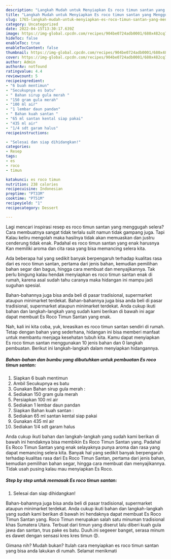 ```yaml
---
description: "Langkah Mudah untuk Menyiapkan Es roco timun santan yang Menggugah Selera, Buat Buka Puasa Menggugah Selera"
title: "Langkah Mudah untuk Menyiapkan Es roco timun santan yang Menggugah Selera, Buat Buka Puasa Menggugah Selera"
slug: 1765-langkah-mudah-untuk-menyiapkan-es-roco-timun-santan-yang-menggugah-selera-buat-buka-puasa-menggugah-selera
category: Uncategorized
date: 2022-04-15T13:30:17.639Z
image: https://img-global.cpcdn.com/recipes/904be0724adb0001/680x482cq70/es-roco-timun-santan-foto-resep-utama.jpg
hideToc: false
enableToc: true
enableTocContent: false
thumbnail: https://img-global.cpcdn.com/recipes/904be0724adb0001/680x482cq70/es-roco-timun-santan-foto-resep-utama.jpg
cover: https://img-global.cpcdn.com/recipes/904be0724adb0001/680x482cq70/es-roco-timun-santan-foto-resep-utama.jpg
author: Admin
authorAv: notfound
ratingvalue: 4.4
reviewcount: 5
recipeingredient:
- "6 buah mentimun"
- "Secukupnya es batu"
- " Bahan sirup gula merah "
- "150 gram gula merah"
- "100 ml air"
- "1 lembar daun pandan"
- " Bahan kuah santan "
- "65 ml santan kental siap pakai"
- "435 ml air"
- "1/4 sdt garam halus"
recipeinstructions:

- "Selesai dan siap dihidangkan!"
categories:
- Resep
tags:
- es
- roco
- timun

katakunci: es roco timun 
nutrition: 238 calories
recipecuisine: Indonesian
preptime: "PT33M"
cooktime: "PT51M"
recipeyield: "1"
recipecategory: Dessert

---
```



Lagi mencari inspirasi resep es roco timun santan yang menggugah selera? Cara membuatnya sangat tidak terlalu sulit namun tidak gampang juga. Tapi Kalau keliru mengolah maka hasilnya tidak akan memuaskan dan justru cenderung tidak enak. Padahal es roco timun santan yang enak harusnya Kan memiliki aroma dan cita rasa yang bisa memancing selera kita.


Ada beberapa hal yang sedikit banyak berpengaruh terhadap kualitas rasa dari es roco timun santan, pertama dari jenis bahan, kemudian pemilihan bahan segar dan bagus, hingga cara membuat dan menyajikannya. Tak perlu bingung kalau hendak menyiapkan es roco timun santan enak di rumah, karena asal sudah tahu caranya maka hidangan ini mampu jadi suguhan spesial.

Bahan-bahannya juga bisa anda beli di pasar tradisional, supermarket ataupun minimarket terdekat. Bahan-bahannya juga bisa anda beli di pasar tradisional, supermarket ataupun minimarket terdekat. Anda cukup ikuti bahan dan langkah-langkah yang sudah kami berikan di bawah ini agar dapat membuat Es Roco Timun Santan yang enak.


Nah, kali ini kita coba, yuk, kreasikan es roco timun santan sendiri di rumah. Tetap dengan bahan yang sederhana, hidangan ini bisa memberi manfaat untuk membantu menjaga kesehatan tubuh kita. Kamu dapat menyiapkan Es roco timun santan menggunakan 10 jenis bahan dan 0 langkah pembuatan. Berikut ini langkah-langkah dalam menyiapkan hidangannya.

<!--inarticleads1-->

##### Bahan-bahan dan bumbu yang dibutuhkan untuk pembuatan Es roco timun santan:

1. Siapkan 6 buah mentimun
1. Ambil Secukupnya es batu
1. Gunakan  Bahan sirup gula merah :
1. Sediakan 150 gram gula merah
1. Persiapkan 100 ml air
1. Sediakan 1 lembar daun pandan
1. Siapkan  Bahan kuah santan :
1. Sediakan 65 ml santan kental siap pakai
1. Gunakan 435 ml air
1. Sediakan 1/4 sdt garam halus


Anda cukup ikuti bahan dan langkah-langkah yang sudah kami berikan di bawah ini hendaknya bisa membikin Es Roco Timun Santan yang. Padahal Es Roco Timun Santan yang enak selayaknya punya aroma dan rasa yang dapat memancing selera kita. Banyak hal yang sedikit banyak berpengaruh terhadap kualitas rasa dari Es Roco Timun Santan, pertama dari jenis bahan, kemudian pemilihan bahan segar, hingga cara membuat dan menyajikannya. Tidak usah pusing kalau mau menyiapkan Es Roco. 

<!--inarticleads2-->

##### Step by step untuk memasak Es roco timun santan:


1. Selesai dan siap dihidangkan!

Bahan-bahannya juga bisa anda beli di pasar tradisional, supermarket ataupun minimarket terdekat. Anda cukup ikuti bahan dan langkah-langkah yang sudah kami berikan di bawah ini hendaknya dapat membuat Es Roco Timun Santan yang. Roco Timun merupakan salah satu minuman tradisional khas Sumatera Utara. Terbuat dari timun yang diserut lalu diberi kuah gula jawa dan santan, trus pake es batu. Duuh.ini segeeer banget, serasa minum es dawet dengan sensasi kres kres timun 😍. 

Gimana nih? Mudah bukan? Itulah cara menyiapkan es roco timun santan yang bisa anda lakukan di rumah. Selamat menikmati
